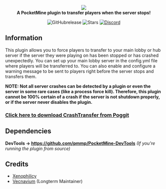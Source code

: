 <p align="center">
    <a href="https://github.com/Xenophilicy/CrashTransfer"><img src="https://github.com/Xenophilicy/CrashTransfer/blob/master/icon.png"></img></a><br>
    <b>A PocketMine plugin to transfer players when the server stops!</b>
</p>

<p align="center">
    <img alt="GitHubrelease" src="https://img.shields.io/github/v/release/Xenophilicy/CrashTransfer?label=release&sort=semver">
      <img alt="Stars" src= "https://img.shields.io/github/stars/Xenophilicy/CrashTransfer?style=for-the-badge">
    <a href="https://discord.gg/6M9tGyWPjr"><img src="https://img.shields.io/discord/837701868649709568?label=discord&color=7289DA&logo=discord" alt="Discord" /></a>
</p>

## Information
This plugin allows you to force players to transfer to your main lobby or hub server if the server they were playing on has been stopped or has crashed unexpectedly. You can set up your main lobby server in the config.yml file where players will be transferred to. You can also enable and configure a warning message to be sent to players right before the server stops and transfers them.

**NOTE: Not all server crashes can be detected by a plugin or even the server in some rare cases (like a process force kill). Therefore, this plugin cannot be 100% certain of a crash if the server is not shutdown properly, or if the server never disables the plugin.**

### [Click here to download CrashTransfer from Poggit](https://poggit.pmmp.io/p/CrashTransfer/)

## Dependencies
**DevTools → https://github.com/pmmp/PocketMine-DevTools** *(If you're running the plugin from source)*

## Credits
* [Xenophilicy](https://github.com/Xenophilicy/)
* [Vecnavium](https://github.com/Vecnavium/) (Longterm Maintainer)
